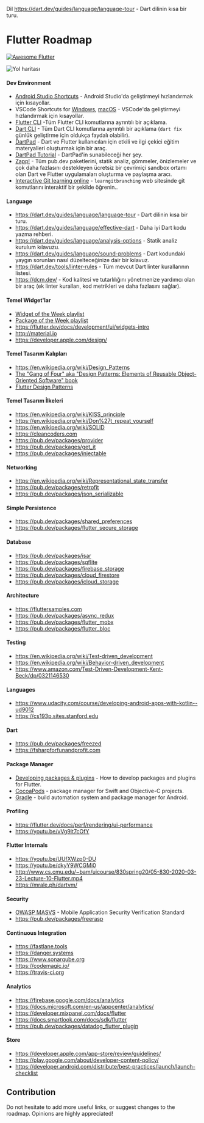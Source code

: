 Dil
https://dart.dev/guides/language/language-tour - Dart dilinin kısa bir turu.





# Flutter Roadmap 
<a href="https://github.com/Solido/awesome-flutter">
   <img alt="Awesome Flutter" src="https://img.shields.io/badge/Awesome-Flutter-blue.svg?longCache=true&style=flat-square" />
</a>

![Yol haritası](images/FlutterRoadmap.png)

#### Dev Environment
* [Android Studio Shortcuts](https://developer.android.com/studio/intro/keyboard-shortcuts) - Android Studio'da geliştirmeyi hızlandırmak için kısayollar.
* VSCode Shortcuts for [Windows](https://code.visualstudio.com/shortcuts/keyboard-shortcuts-windows.pdf), [macOS](https://code.visualstudio.com/shortcuts/keyboard-shortcuts-macos.pdf) - VSCode'da geliştirmeyi hızlandırmak için kısayollar.
* [Flutter CLI](https://docs.flutter.dev/reference/flutter-cli) -Tüm Flutter CLI komutlarına ayrıntılı bir açıklama.
* [Dart CLI](https://dart.dev/tools/dart-tool) - Tüm Dart CLI komutlarına ayrıntılı bir açıklama (`dart fix` günlük geliştirme için oldukça faydalı olabilir).
* [DartPad](https://dartpad.dev/) - Dart ve Flutter kullanıcıları için etkili ve ilgi çekici eğitim materyalleri oluşturmak için bir araç.
* [DartPad Tutorial](https://dart.dev/resources/dartpad-best-practices) - DartPad'in sunabileceği her şey.
* [Zapp!](https://zapp.run) - Tüm pub.dev paketlerini, statik analiz, gömmeler, önizlemeler ve çok daha fazlasını destekleyen ücretsiz bir çevrimiçi sandbox ortamı olan Dart ve Flutter uygulamaları oluşturma ve paylaşma aracı.
* [Interactive Git learning online](https://learngitbranching.js.org) - `learngitbranching`  web sitesinde git komutlarını interaktif bir şekilde öğrenin..

#### Language
* https://dart.dev/guides/language/language-tour - Dart dilinin kısa bir turu.
* https://dart.dev/guides/language/effective-dart - Daha iyi Dart kodu yazma rehberi.
* https://dart.dev/guides/language/analysis-options - Statik analiz kurulum kılavuzu.
* https://dart.dev/guides/language/sound-problems - Dart kodundaki yaygın sorunları nasıl düzelteceğinize dair bir kılavuz.
* https://dart.dev/tools/linter-rules - Tüm mevcut Dart linter kurallarının listesi.
* https://dcm.dev/ - Kod kalitesi ve tutarlılığını yönetmenize yardımcı olan bir araç (ek linter kuralları, kod metrikleri ve daha fazlasını sağlar).

#### Temel Widget'lar
* [Widget of the Week playlist](https://youtube.com/playlist?list=PLjxrf2q8roU23XGwz3Km7sQZFTdB996iG)
* [Package of the Week playlist](https://youtube.com/playlist?list=PLjxrf2q8roU1quF6ny8oFHJ2gBdrYN_AK)
* https://flutter.dev/docs/development/ui/widgets-intro
* http://material.io
* https://developer.apple.com/design/

#### Temel Tasarım Kalıpları
* https://en.wikipedia.org/wiki/Design_Patterns
* [The "Gang of Four" aka "Design Patterns: Elements of Reusable Object-Oriented Software" book](https://en.wikipedia.org/wiki/Design_Patterns)
* [Flutter Design Patterns](https://flutterdesignpatterns.com)

#### Temel Tasarım İlkeleri
* https://en.wikipedia.org/wiki/KISS_principle
* https://en.wikipedia.org/wiki/Don%27t_repeat_yourself
* https://en.wikipedia.org/wiki/SOLID
* https://cleancoders.com
* https://pub.dev/packages/provider
* https://pub.dev/packages/get_it
* https://pub.dev/packages/injectable

#### Networking
* https://en.wikipedia.org/wiki/Representational_state_transfer
* https://pub.dev/packages/retrofit
* https://pub.dev/packages/json_serializable

#### Simple Persistence
* https://pub.dev/packages/shared_preferences
* https://pub.dev/packages/flutter_secure_storage

#### Database
* https://pub.dev/packages/isar
* https://pub.dev/packages/sqflite
* https://pub.dev/packages/firebase_storage
* https://pub.dev/packages/cloud_firestore
* https://pub.dev/packages/icloud_storage


#### Architecture
* https://fluttersamples.com
* https://pub.dev/packages/async_redux
* https://pub.dev/packages/flutter_mobx
* https://pub.dev/packages/flutter_bloc

#### Testing
* https://en.wikipedia.org/wiki/Test-driven_development
* https://en.wikipedia.org/wiki/Behavior-driven_development
* https://www.amazon.com/Test-Driven-Development-Kent-Beck/dp/0321146530

#### Languages
* https://www.udacity.com/course/developing-android-apps-with-kotlin--ud9012
* https://cs193p.sites.stanford.edu

#### Dart
* https://pub.dev/packages/freezed
* https://fsharpforfunandprofit.com

#### Package Manager
* [Developing packages & plugins](https://flutter.dev/docs/development/packages-and-plugins/developing-packages) - How to develop packages and plugins for Flutter.
* [CocoaPods](https://cocoapods.org) - package manager for Swift and Objective-C projects.
* [Gradle](https://docs.gradle.org/current/userguide/userguide.html) - build automation system and package manager for Android.

#### Profiling
* https://flutter.dev/docs/perf/rendering/ui-performance
* https://youtu.be/vVg9It7cOfY

#### Flutter Internals
* https://youtu.be/UUfXWzp0-DU
* https://youtu.be/dkyY9WCGMi0
* http://www.cs.cmu.edu/~bam/uicourse/830spring20/05-830-2020-03-23-Lecture-10-Flutter.mp4
* https://mrale.ph/dartvm/

#### Security
* [OWASP MASVS](https://owasp.org/www-project-mobile-app-security/) - Mobile Application Security Verification Standard
* https://pub.dev/packages/freerasp

#### Continuous Integration
* https://fastlane.tools
* https://danger.systems
* https://www.sonarqube.org
* https://codemagic.io/
* https://travis-ci.org

#### Analytics
* https://firebase.google.com/docs/analytics
* https://docs.microsoft.com/en-us/appcenter/analytics/
* https://developer.mixpanel.com/docs/flutter
* https://docs.smartlook.com/docs/sdk/flutter
* https://pub.dev/packages/datadog_flutter_plugin

#### Store
* https://developer.apple.com/app-store/review/guidelines/
* https://play.google.com/about/developer-content-policy/
* https://developer.android.com/distribute/best-practices/launch/launch-checklist

## Contribution
Do not hesitate to add more useful links, or suggest changes to the roadmap. Opinions are highly appreciated!
